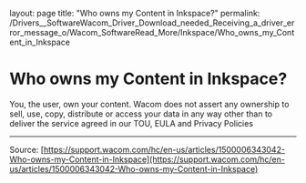 layout: page
title: "Who owns my Content in Inkspace?"
permalink: /Drivers__SoftwareWacom_Driver_Download_needed_Receiving_a_driver_error_message_o/Wacom_SoftwareRead_More/Inkspace/Who_owns_my_Content_in_Inkspace

# Who owns my Content in Inkspace?

You, the user, own your content. Wacom does not assert any ownership to sell, use, copy, distribute or access your data in any way other than to deliver the service agreed in our TOU, EULA and Privacy Policies

---
Source: [https://support.wacom.com/hc/en-us/articles/1500006343042-Who-owns-my-Content-in-Inkspace](https://support.wacom.com/hc/en-us/articles/1500006343042-Who-owns-my-Content-in-Inkspace)
